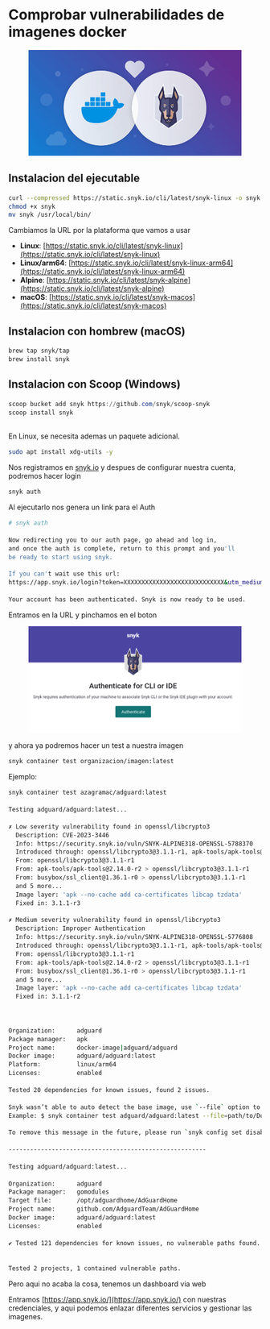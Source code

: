 # Comprobar vulnerabilidades de imagenes docker

<figure><img src="../.gitbook/assets/image.png" alt=""><figcaption></figcaption></figure>

## Instalacion del ejecutable

```sh
curl --compressed https://static.snyk.io/cli/latest/snyk-linux -o snyk
chmod +x snyk
mv snyk /usr/local/bin/
```

Cambiamos la URL por la plataforma que vamos a usar

* **Linux**: [https://static.snyk.io/cli/latest/snyk-linux](https://static.snyk.io/cli/latest/snyk-linux)
* **Linux/arm64**: [https://static.snyk.io/cli/latest/snyk-linux-arm64](https://static.snyk.io/cli/latest/snyk-linux-arm64)
* **Alpine**: [https://static.snyk.io/cli/latest/snyk-alpine](https://static.snyk.io/cli/latest/snyk-alpine)
* **macOS**: [https://static.snyk.io/cli/latest/snyk-macos](https://static.snyk.io/cli/latest/snyk-macos)

## Instalacion con hombrew (macOS)

```bash
brew tap snyk/tap
brew install snyk
```

## Instalacion con Scoop (Windows)

```powershell
scoop bucket add snyk https://github.com/snyk/scoop-snyk
scoop install snyk
```

\
En Linux, se necesita ademas un paquete adicional.

```sh
sudo apt install xdg-utils -y
```



Nos registramos en [snyk.io](https://snyk.io) y despues de configurar nuestra cuenta, podremos hacer login

```sh
snyk auth
```

Al ejecutarlo nos genera un link para el Auth

```sh
# snyk auth

Now redirecting you to our auth page, go ahead and log in,
and once the auth is complete, return to this prompt and you'll
be ready to start using snyk.

If you can't wait use this url:
https://app.snyk.io/login?token=XXXXXXXXXXXXXXXXXXXXXXXXXXXX&utm_medium=cli&utm_source=cli&utm_campaign=CLI_V1_PLUGIN&utm_campaign_content=1.1196.0&os=linux&docker=false

Your account has been authenticated. Snyk is now ready to be used.
```

Entramos en la URL y pinchamos en el boton

<figure><img src="../.gitbook/assets/Captura desde 2023-07-28 14-40-35.png" alt=""><figcaption></figcaption></figure>

y ahora ya podremos hacer un test a nuestra imagen

```sh
snyk container test organizacion/imagen:latest
```

Ejemplo:

```sh
snyk container test azagramac/adguard:latest

Testing adguard/adguard:latest...

✗ Low severity vulnerability found in openssl/libcrypto3
  Description: CVE-2023-3446
  Info: https://security.snyk.io/vuln/SNYK-ALPINE318-OPENSSL-5788370
  Introduced through: openssl/libcrypto3@3.1.1-r1, apk-tools/apk-tools@2.14.0-r2, busybox/ssl_client@1.36.1-r0, ca-certificates/ca-certificates@20230506-r0, openssl/libssl3@3.1.1-r1
  From: openssl/libcrypto3@3.1.1-r1
  From: apk-tools/apk-tools@2.14.0-r2 > openssl/libcrypto3@3.1.1-r1
  From: busybox/ssl_client@1.36.1-r0 > openssl/libcrypto3@3.1.1-r1
  and 5 more...
  Image layer: 'apk --no-cache add ca-certificates libcap tzdata'
  Fixed in: 3.1.1-r3

✗ Medium severity vulnerability found in openssl/libcrypto3
  Description: Improper Authentication
  Info: https://security.snyk.io/vuln/SNYK-ALPINE318-OPENSSL-5776808
  Introduced through: openssl/libcrypto3@3.1.1-r1, apk-tools/apk-tools@2.14.0-r2, busybox/ssl_client@1.36.1-r0, ca-certificates/ca-certificates@20230506-r0, openssl/libssl3@3.1.1-r1
  From: openssl/libcrypto3@3.1.1-r1
  From: apk-tools/apk-tools@2.14.0-r2 > openssl/libcrypto3@3.1.1-r1
  From: busybox/ssl_client@1.36.1-r0 > openssl/libcrypto3@3.1.1-r1
  and 5 more...
  Image layer: 'apk --no-cache add ca-certificates libcap tzdata'
  Fixed in: 3.1.1-r2



Organization:      adguard
Package manager:   apk
Project name:      docker-image|adguard/adguard
Docker image:      adguard/adguard:latest
Platform:          linux/arm64
Licenses:          enabled

Tested 20 dependencies for known issues, found 2 issues.

Snyk wasn’t able to auto detect the base image, use `--file` option to get base image remediation advice.
Example: $ snyk container test adguard/adguard:latest --file=path/to/Dockerfile

To remove this message in the future, please run `snyk config set disableSuggestions=true`

-------------------------------------------------------

Testing adguard/adguard:latest...

Organization:      adguard
Package manager:   gomodules
Target file:       /opt/adguardhome/AdGuardHome
Project name:      github.com/AdguardTeam/AdGuardHome
Docker image:      adguard/adguard:latest
Licenses:          enabled

✔ Tested 121 dependencies for known issues, no vulnerable paths found.


Tested 2 projects, 1 contained vulnerable paths.
```

Pero aqui no acaba la cosa, tenemos un dashboard via web

Entramos [https://app.snyk.io/](https://app.snyk.io/) con nuestras credenciales, y aqui podemos enlazar diferentes servicios y gestionar las imagenes.&#x20;
